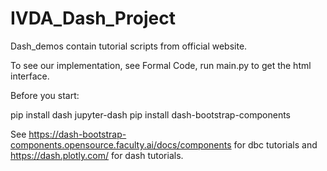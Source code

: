 # IVDA_Dash_Project

Dash_demos contain tutorial scripts from official website.

To see our implementation, see Formal Code, run main.py to get the html interface.

Before you start:

 pip install dash jupyter-dash
 pip install dash-bootstrap-components

See https://dash-bootstrap-components.opensource.faculty.ai/docs/components for dbc tutorials and https://dash.plotly.com/ for dash tutorials.
 
